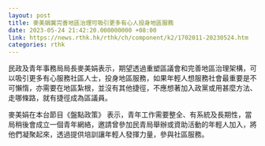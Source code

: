 ```yaml
---
layout: post
title: 麥美娟冀完善地區治理可吸引更多有心人投身地區服務
date: 2023-05-24 21:42:20.000000000 +08:00
link: https://news.rthk.hk/rthk/ch/component/k2/1702011-20230524.htm
categories: rthk
---
```


民政及青年事務局局長麥美娟表示，期望透過重塑區議會和完善地區治理架構，可以吸引更多有心服務社區人士，投身地區服務，如果年輕人想服務社會最重要是不可懶惰，亦需要在地區紮根，並沒有其他捷徑，不應想著加入政黨或用甚麼方法、走哪條路，就有捷徑成為區議員。

麥美娟在本台節目《盤點政策》 表示，青年工作需要整全、有系統及長期性，當局稍後會成立一個青年網絡，邀請曾參加民青局舉辦或資助活動的年輕人加入，將他們凝聚起來，透過提供培訓讓年輕人發揮力量，參與社區服務。
